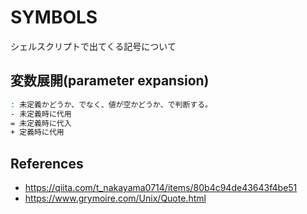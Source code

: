 # SYMBOLS

シェルスクリプトで出てくる記号について

## 変数展開(parameter expansion)

```sh
: 未定義かどうか、でなく、値が空かどうか、で判断する。
- 未定義時に代用
= 未定義時に代入
+ 定義時に代用
```

## References

- https://qiita.com/t_nakayama0714/items/80b4c94de43643f4be51
- https://www.grymoire.com/Unix/Quote.html
